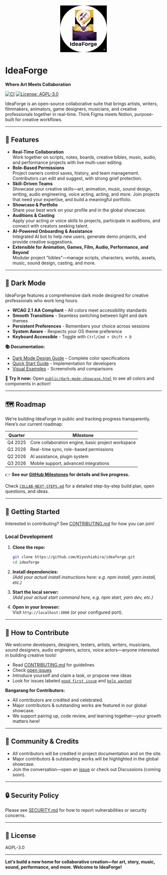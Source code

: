 <p align="center">
 <img src='public/img/logo.png' height='150' alt="IdeaForge Logo" />
</p>

# IdeaForge

**Where Art Meets Collaboration**

[![CI](https://github.com/Kiyoshiakira/ideaforge/workflows/CI%20-%20Continuous%20Integration/badge.svg)](https://github.com/Kiyoshiakira/ideaforge/actions/workflows/ci.yml)
[![License: AGPL-3.0](https://img.shields.io/badge/License-AGPL%203.0-blue.svg)](LICENSE)

IdeaForge is an open-source collaborative suite that brings artists, writers, filmmakers, animators, game designers, musicians, and creative professionals together in real-time. Think Figma meets Notion, purpose-built for creative workflows.

---

## 🌟 Features

- **Real-Time Collaboration**  
  Work together on scripts, notes, boards, creative bibles, music, audio, and performance projects with live multi-user editing.
- **Role-Based Permissions**  
  Project owners control saves, history, and team management. Contributors can edit and suggest, with strong grief protection.
- **Skill-Driven Teams**  
  Showcase your creative skills—art, animation, music, sound design, writing, audio engineering, voice acting, acting, and more. Join projects that need your expertise, and build a meaningful portfolio.
- **Showcase & Portfolio**  
  Share your best work on your profile and in the global showcase.
- **Auditions & Casting**  
  Apply your acting or voice skills to projects, participate in auditions, and connect with creators seeking talent.
- **AI-Powered Onboarding & Assistance**  
  Integrated AI bot to help new users, generate demo projects, and provide creative suggestions.
- **Extensible for Animation, Games, Film, Audio, Performance, and Beyond**  
  Modular project "bibles"—manage scripts, characters, worlds, assets, music, sound design, casting, and more.

---

## 🌙 Dark Mode

IdeaForge features a comprehensive dark mode designed for creative professionals who work long hours.

- **WCAG 2.1 AA Compliant** - All colors meet accessibility standards
- **Smooth Transitions** - Seamless switching between light and dark themes
- **Persistent Preferences** - Remembers your choice across sessions
- **System Aware** - Respects your OS theme preference
- **Keyboard Accessible** - Toggle with `Ctrl/Cmd + Shift + D`

**📚 Documentation:**

- [Dark Mode Design Guide](DARK_MODE_DESIGN.md) - Complete color specifications
- [Quick Start Guide](DARK_MODE_QUICK_START.md) - Implementation for developers
- [Visual Examples](docs/DARK_MODE_VISUALS.md) - Screenshots and comparisons

**🎨 Try it now:** Open [`public/dark-mode-showcase.html`](public/dark-mode-showcase.html) to see all colors and components in action!

---

## 🗺️ Roadmap

We’re building IdeaForge in public and tracking progress transparently. Here’s our current roadmap:

| Quarter | Milestone                                          |
| ------- | -------------------------------------------------- |
| Q4 2025 | Core collaboration engine, basic project workspace |
| Q1 2026 | Real-time sync, role-based permissions             |
| Q2 2026 | AI assistance, plugin system                       |
| Q3 2026 | Mobile support, advanced integrations              |

👉 **See our [GitHub Milestones](https://github.com/Kiyoshiakira/ideaforge/milestones) for details and live progress.**

Check [`COLLAB-NEXT-STEPS.md`](COLLAB-NEXT-STEPS.md) for a detailed step-by-step build plan, open questions, and ideas.

---

## 🚀 Getting Started

Interested in contributing? See [CONTRIBUTING.md](CONTRIBUTING.md) for how you can join!

### Local Development

1. **Clone the repo:**

   ```bash
   git clone https://github.com/Kiyoshiakira/ideaforge.git
   cd ideaforge
   ```

2. **Install dependencies:**  
   _(Add your actual install instructions here: e.g. npm install, yarn install, etc.)_

3. **Start the local server:**  
   _(Add your actual start command here, e.g. npm start, yarn dev, etc.)_

4. **Open in your browser:**  
   Visit `http://localhost:3000` (or your configured port).

---

## 🤝 How to Contribute

We welcome developers, designers, testers, artists, writers, musicians, sound designers, audio engineers, actors, voice actors—anyone interested in building creative tools!

- Read [CONTRIBUTING.md](CONTRIBUTING.md) for guidelines
- Check [open issues](https://github.com/Kiyoshiakira/ideaforge/issues)
- Introduce yourself and claim a task, or propose new ideas
- Look for issues labeled [`good first issue`](https://github.com/Kiyoshiakira/ideaforge/labels/good%20first%20issue) and [`help wanted`](https://github.com/Kiyoshiakira/ideaforge/labels/help%20wanted)

**Bangarang for Contributors:**

- All contributors are credited and celebrated.
- Major contributors & outstanding works are featured in our global showcase.
- We support pairing up, code review, and learning together—your growth matters here!

---

## 🙌 Community & Credits

- All contributors will be credited in project documentation and on the site.
- Major contributors & outstanding works will be highlighted in the global showcase.
- Join the conversation—open an [issue](https://github.com/Kiyoshiakira/ideaforge/issues) or check out Discussions (coming soon).

---

## 🔒 Security Policy

Please see [SECURITY.md](SECURITY.md) for how to report vulnerabilities or security concerns.

---

## 📄 License

AGPL-3.0

---

**Let’s build a new home for collaborative creation—for art, story, music, sound, performance, and more. Welcome to IdeaForge!**
